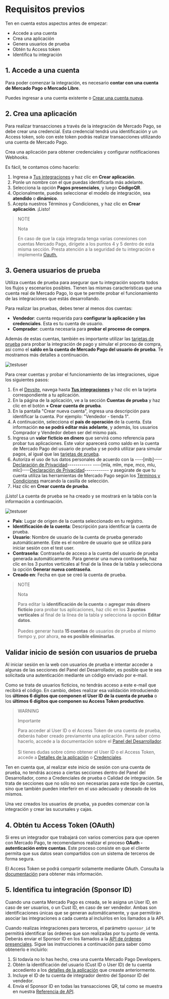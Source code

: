# Requisitos previos

Ten en cuenta estos aspectos antes de empezar:

* Accede a una cuenta
* Crea una aplicación
* Genera usuarios de prueba
* Obtén tu Access token
* Identifica tu integración

## 1. Accede a una cuenta

Para poder comenzar la integración, es necesario **contar con una cuenta de Mercado Pago o Mercado Libre**.

Puedes ingresar a una cuenta existente o [Crear una cuenta nueva](https://www.mercadopago[FAKER][URL][DOMAIN]/hub/registration/landing).

## 2. Crea una aplicación

Para realizar transacciones a través de la integración de Mercado Pago, se debe crear una credencial. Esta credencial tendrá una identificación y un Access token, solo con este token podrás realizar transacciones utilizando una cuenta de Mercado Pago.

Crea una aplicación para obtener credenciales y configurar notificaciones Webhooks.

Es fácil, te contamos cómo hacerlo:

1. Ingresa a [Tus integraciones](https://www.mercadopago.com/developers/panel/app) y haz clic en **Crear aplicación**.
2. Ponle un nombre con el que puedas identificarla más adelante.
3. Selecciona la opción **Pagos presenciales**, y luego **CódigoQR**.
4. Opcionalmente, puedes seleccionar el modelo de integración, sea **atendido** o **dinámico**.
5. Acepta nuestros Términos y Condiciones, y haz clic en **Crear aplicación**. ¡Listo!

> NOTE
>
> Nota
>
> En caso de que la caja integrada tenga varias conexiones con cuentas Mercado Pago, dirígete a los puntos 4 y 5 dentro de esta misma sección. Presta atención a la seguridad de tu integración e implementa [Oauth.](/developers/es/docs/qr-code/additional-content/security/oauth/introduction)

## 3. Genera usuarios de prueba

Utiliza cuentas de prueba para asegurar que tu integración soporta todos los flujos y escenarios posibles. Tienen las mismas características que una cuenta real de Mercado Pago, lo que te permite probar el funcionamiento de las integraciones que estás desarrollando.

Para realizar las pruebas, debes tener al menos dos cuentas:

* **Vendedor**: cuenta requerida para **configurar la aplicación y las credenciales**. Esta es tu cuenta de usuario.
* **Comprador**: cuenta necesaria para **probar el proceso de compra**.

Además de estas cuentas, también es importante utilizar las [tarjetas de prueba](/developers/es/guides/additional-content/your-integrations/test-cards) para probar la integración de pago y simular el proceso de compra, así como el **saldo en la cuenta de Mercado Pago del usuario de prueba**. Te mostramos más detalles a continuación.

![testuser](/images/dashboard/new-test-users-es.png)

Para crear cuentas y probar el funcionamiento de las integraciones, sigue los siguientes pasos:

1. En el [Devsite](/developers/es/docs), navega hasta **[Tus integraciones](/developers/panel/app)** y haz clic en la tarjeta correspondiente a tu aplicación.
2. En la página de la aplicación, ve a la sección **Cuentas de prueba** y haz clic en el botón **+ Crear cuenta de prueba**.
3. En la pantalla "Crear nueva cuenta", ingresa una descripción para identificar la cuenta. Por ejemplo: "Vendedor - tienda 1".
4. A continuación, selecciona el **país de operación** de la cuenta. Esta información **no se podrá editar más adelante**, y además, los usuarios Comprador y Vendedor deben ser del mismo país.
5. Ingresa un **valor ficticio en dinero** que servirá como referencia para probar tus aplicaciones. Este valor aparecerá como saldo en la cuenta de Mercado Pago del usuario de prueba y se podrá utilizar para simular pagos, al igual que las [tarjetas de prueba](/developers/es/guides/additional-content/your-integrations/test-cards).
6. Autoriza el uso de tus datos personales de acuerdo con la ----[mlb]----[Declaración de Privacidad](https://www.mercadopago.com.br/privacidade)------------ ----[mla, mlm, mpe, mco, mlu, mlc]----[Declaración de Privacidad](https://www.mercadopago[FAKER][URL][DOMAIN]/privacidad)------------ y asegúrate de que tu cuenta utiliza las herramientas de Mercado Pago según los [Términos y Condiciones](/developers/es/docs/resources/legal/terms-and-conditions) marcando la casilla de selección.
7. Haz clic en **Crear cuenta de prueba**.


¡Listo! La cuenta de prueba se ha creado y se mostrará en la tabla con la información a continuación.

![testuser](/images/dashboard/test-users-es.png)

* **País**: Lugar de origen de la cuenta seleccionado en tu registro.
* **Identificación de la cuenta**: Descripción para identificar la cuenta de prueba.
* **Usuario**: Nombre de usuario de la cuenta de prueba generado automáticamente. Este es el nombre de usuario que se utiliza para iniciar sesión con el test user.
* **Contraseña**: Contraseña de acceso a la cuenta del usuario de prueba generada automáticamente. Para generar una nueva contraseña, haz clic en los 3 puntos verticales al final de la línea de la tabla y selecciona la opción **Generar nueva contraseña**.
* **Creado en**: Fecha en que se creó la cuenta de prueba.

> NOTE
>
> Nota
>
> Para editar la **identificación de la cuenta** o **agregar más dinero ficticio** para probar tus aplicaciones, haz clic en los **3 puntos verticales** al final de la línea de la tabla y selecciona la opción **Editar datos**.<br> <br> Puedes generar hasta **15 cuentas** de usuarios de prueba al mismo tiempo y, por ahora, **no es posible eliminarlas**.


## Validar inicio de sesión con usuarios de prueba

Al iniciar sesión en la web con usuarios de prueba e intentar acceder a algunas de las secciones del Panel del Desarrollador, es posible que te sea solicitada una autenticación mediante un código enviado por e-mail.

Como se trata de usuarios ficticios, no tendrás acceso a este e-mail que recibirá el código. En cambio, debes realizar esa validación introduciendo los **últimos 6 dígitos que componen el User ID de la cuenta de prueba** o los **últimos 6 dígitos que componen su Access Token productivo**. 

> WARNING
>
> Importante
>
> Para acceder al User ID o el Access Token de una cuenta de prueba, deberás haber creado previamente una aplicación. Para saber cómo hacerlo, accede a la documentación sobre el [Panel del Desarrollador](/developers/es/docs/your-integrations/dashboard). <br> <br> Si tienes dudas sobre cómo obtener el User ID o el Access Token, accede a [Detalles de la aplicación](/developers/es/docs/your-integrations/application-details) o [Credenciales](/developers/es/docs/your-integrations/credentials).

Ten en cuenta que, al realizar este inicio de sesión con una cuenta de prueba, no tendrás acceso a ciertas secciones dentro del Panel del Desarrollador, como a Credenciales de prueba o Calidad de integración. Se trata de secciones que no sólo no son necesarias para este tipo de cuentas, sino que también pueden interferir en el uso adecuado y deseado de los mismos.

Una vez creados los usuarios de prueba, ya puedes comenzar con la integración y crear las sucursales y cajas.

## 4. Obtén tu Access Token (OAuth)

Si eres un integrador que trabajará con varios comercios para que operen con Mercado Pago, te recomendamos realizar el proceso **OAuth - autenticación entre cuentas**. Este proceso consiste en que el cliente permita que sus datos sean compartidos con un sistema de terceros de forma segura.

El Access Token se podrá compartir solamente mediante OAuth. Consulta la [documentación](/developers/es/docs/qr-code/additional-content/security/oauth/introduction) para obtener más información.

## 5. Identifica tu integración (Sponsor ID)

Cuando una cuenta Mercado Pago es creada, se le asigna un User ID, en caso de ser usuarios, o un Cust ID, en caso de ser vendedor. Ambas son identificaciones únicas que se generan automáticamente, y que permitirán asociar las integraciones a cada cuenta al incluirlos en los llamados a la API. 

Cuando realizas integraciones para terceros, el parámetro `sponsor_id` te permitirá identificar las órdenes que son realizadas por tu punto de venta. Deberás enviar el Sponsor ID en los llamados a la [API de órdenes presenciales](https://www.mercadopago[FAKER][URL][DOMAIN]/developers/es/reference/instore_orders_v2/_instore_qr_seller_collectors_user_id_stores_external_store_id_pos_external_pos_id_orders/put). Sigue las instrucciones a continuación para saber cómo obtenerlo e incluirlo:

1. Si todavía no lo has hecho, crea una cuenta Mercado Pago Developers.
2. Obtén la identificación del usuario (Cust ID o User ID) de tu cuenta accediento a los [detalles de la aplicación](/developers/es/docs/qr-code/additional-content/your-integrations/application-details) que creaste anteriormente.
3. Incluye el ID de tu cuenta de integrador dentro del Sponsor ID del vendedor.
4. Envía el Sponsor ID en todas las transacciones QR, tal como se muestra en nuestra [Referencia de API](https://www.mercadopago[FAKER][URL][DOMAIN]/developers/es/reference/instore_orders/_mpmobile_instore_qr_user_id_external_id/post).